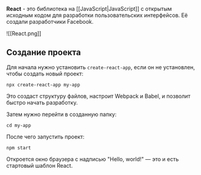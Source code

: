 **React** - это библиотека на [[JavaScript|JavaScript]] с открытым исходным кодом для разработки пользовательских интерфейсов. Её создали разработчики Facebook.

![[React.png]]

## Создание проекта

Для начала нужно установить `create-react-app`, если он не установлен, чтобы создать новый проект:

```Shell
npx create-react-app my-app
```

Это создаст структуру файлов, настроит Webpack и Babel, и позволит быстро начать разработку.

Затем нужно перейти в созданную папку:

```Shell
cd my-app
```

После чего запустить проект:

```Shell
npm start
```

Откроется окно браузера с надписью "Hello, world!" — это и есть стартовый шаблон React.
